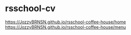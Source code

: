 # rsschool-cv
https://JozzyBRNSN.github.io/rsschool-coffee-house/home
https://JozzyBRNSN.github.io/rsschool-coffee-house/menu

